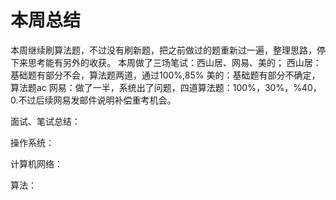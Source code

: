 # 本周总结
本周继续刷算法题，不过没有刷新题，把之前做过的题重新过一遍，整理思路，停下来思考能有另外的收获。
本周做了三场笔试：西山居、网易、美的；
西山居：基础题有部分不会，算法题两道，通过100%,85%
美的：基础题有部分不确定，算法题ac
网易：做了一半，系统出了问题，四道算法题：100%，30%，%40，0.不过后续网易发邮件说明补偿重考机会。

面试、笔试总结：

操作系统：

计算机网络：

算法：
